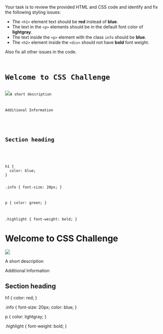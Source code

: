Your task is to review the provided HTML
and
CSS code and identify and fix the following
styling issues:

- The `<h1>` element text should be **red**
instead of **blue**.
- The text in the `<p>` elements should be
in the default font color of **lightgray**.
- The text inside the `<p>` element with
the class `info` should be **blue**.
- The `<h2>` element inside the `<div>`
should not have **bold** font weight.

Also fix all other issues in the code.
<codeblock language="css" type="exercise" testMode="fixedInput">
<code>
<panel language="html">
<h1>Welcome to CSS Challenge</h1>
<img src= "https://upload.wikimedia.org/wikipedia/commons/b/ba/Javascript_badge.svg"
<p>A short description</p>
<p class="info">Additional Information</p>
<div>
  <h2 class="highlight">Section heading</h2>
</div>
</panel>
<panel language="css">
h1 {
  color: blue;
}

.info {
  font-size: 20px;
}

p {
  color: green;
}

.highlight {
  font-weight: bold;
}
</panel>
</code>
<solution>
<panel language="html">
<h1>Welcome to CSS Challenge</h1>
<img src= "https://upload.wikimedia.org/wikipedia/commons/b/ba/Javascript_badge.svg" />
<p>A short description</p>
<p class="info">Additional Information</p>
<div>
  <h2 class="highlight">Section heading</h2>
</div>
</panel>
<panel language="css">
h1 {
  color: red;
}

.info {
  font-size: 20px;
  color: blue;
}

p {
  color: lightgray;
}

.highlight {
  font-weight: bold;
}
</panel>
</solution>
</codeblock>
